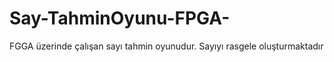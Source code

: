 # Say-TahminOyunu-FPGA-
FGGA üzerinde çalışan sayı tahmin oyunudur. Sayıyı rasgele oluşturmaktadır 
